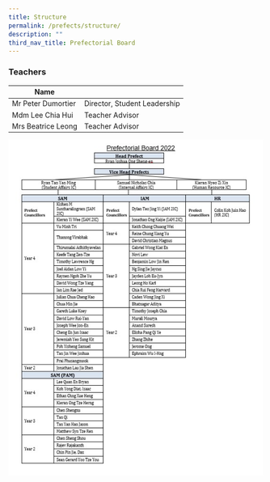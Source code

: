 ```yaml
---
title: Structure
permalink: /prefects/structure/
description: ""
third_nav_title: Prefectorial Board
---
```

### Teachers

<table>
<thead>
  <tr>
    <th>Name</th>
    <th></th>
  </tr>
</thead>
<tbody>
  <tr>
    <td>Mr Peter Dumortier</td>
    <td>Director, Student Leadership</td>
  </tr>
  <tr>
    <td>Mdm Lee Chia Hui</td>
    <td>Teacher Advisor</td>
  </tr>
  <tr>
    <td>Mrs Beatrice Leong</td>
    <td>Teacher Advisor</td>
  </tr>
</tbody>
</table>

![](/images/PB-structure.jpg)